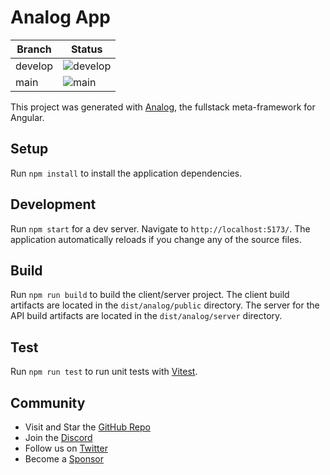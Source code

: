 # Analog App

| Branch  | Status                                                                                                             |
| ------- | ------------------------------------------------------------------------------------------------------------------ |
| develop | ![develop](https://github.com/Karvel/analogjs-blog/workflows/Build,%20Test,%20and%20Lint/badge.svg?branch=develop) |
| main    | ![main](https://github.com/Karvel/analogjs-blog/workflows/Build,%20Test,%20and%20Lint/badge.svg?branch=main)       |

This project was generated with [Analog](https://analogjs.org), the fullstack meta-framework for Angular.

## Setup

Run `npm install` to install the application dependencies.

## Development

Run `npm start` for a dev server. Navigate to `http://localhost:5173/`. The application automatically reloads if you change any of the source files.

## Build

Run `npm run build` to build the client/server project. The client build artifacts are located in the `dist/analog/public` directory. The server for the API build artifacts are located in the `dist/analog/server` directory.

## Test

Run `npm run test` to run unit tests with [Vitest](https://vitest.dev).

## Community

- Visit and Star the [GitHub Repo](https://github.com/analogjs/analog)
- Join the [Discord](https://chat.analogjs.org)
- Follow us on [Twitter](https://twitter.com/analogjs)
- Become a [Sponsor](https://github.com/sponsors/brandonroberts)
